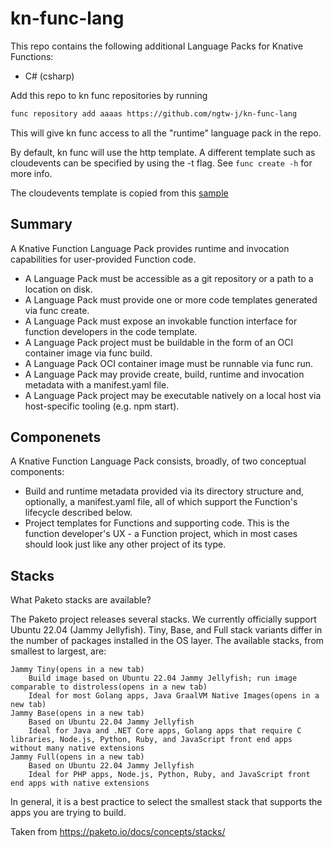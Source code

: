 # kn-func-lang
This repo contains the following additional Language Packs for Knative Functions:
- C# (csharp)

Add this repo to kn func repositories by running 
```sh
func repository add aaaas https://github.com/ngtw-j/kn-func-lang
```
This will give kn func access to all the "runtime" language pack in the repo.

By default, kn func will use the http template. A different template such as cloudevents can be specified by using the -t flag. See `func create -h` for more info. 

The cloudevents template is copied from this [sample](https://github.com/knative/docs/tree/main/code-samples/serving/cloudevents/cloudevents-dotnet)

## Summary
A Knative Function Language Pack provides runtime and invocation capabilities for user-provided Function code.

- A Language Pack must be accessible as a git repository or a path to a location on disk.
- A Language Pack must provide one or more code templates generated via func create.
- A Language Pack must expose an invokable function interface for function developers in the code template.
- A Language Pack project must be buildable in the form of an OCI container image via func build.
- A Language Pack OCI container image must be runnable via func run.
- A Language Pack may provide create, build, runtime and invocation metadata with a manifest.yaml file.
- A Language Pack project may be executable natively on a local host via host-specific tooling (e.g. npm start).

## Componenets
A Knative Function Language Pack consists, broadly, of two conceptual components:

- Build and runtime metadata provided via its directory structure and, optionally, a manifest.yaml file, all of which support the Function's lifecycle described below.
- Project templates for Functions and supporting code. This is the function developer's UX - a Function project, which in most cases should look just like any other project of its type.


## Stacks
 What Paketo stacks are available?

The Paketo project releases several stacks. We currently officially support Ubuntu 22.04 (Jammy Jellyfish). Tiny, Base, and Full stack variants differ in the number of packages installed in the OS layer. The available stacks, from smallest to largest, are:

    Jammy Tiny(opens in a new tab)
        Build image based on Ubuntu 22.04 Jammy Jellyfish; run image comparable to distroless(opens in a new tab)
        Ideal for most Golang apps, Java GraalVM Native Images(opens in a new tab)
    Jammy Base(opens in a new tab)
        Based on Ubuntu 22.04 Jammy Jellyfish
        Ideal for Java and .NET Core apps, Golang apps that require C libraries, Node.js, Python, Ruby, and JavaScript front end apps without many native extensions
    Jammy Full(opens in a new tab)
        Based on Ubuntu 22.04 Jammy Jellyfish
        Ideal for PHP apps, Node.js, Python, Ruby, and JavaScript front end apps with native extensions

In general, it is a best practice to select the smallest stack that supports the apps you are trying to build.

Taken from https://paketo.io/docs/concepts/stacks/